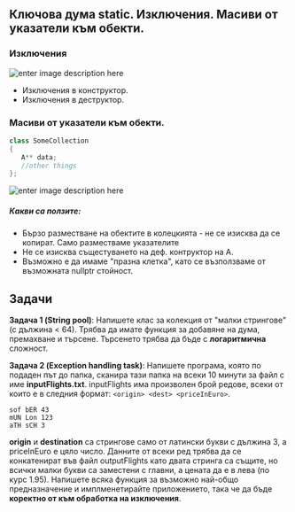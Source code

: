 

##  Ключова дума static. Изключения. Масиви от указатели към обекти.

###  Изключения
![enter image description here](https://i.ibb.co/hDMRzMB/df-drawio-1.png)

 - Изключения в конструктор. 
 - Изключения в деструктор. 

### Масиви от указатели към обекти.

 ```c++
class SomeCollection
{
	A** data;
	//other things
};
 ```
![enter image description here](https://i.ibb.co/YDCL2nr/pointer-Of-Pointers.png)
#####  Какви са ползите:

 - Бързо разместване на обектите в колецкията - не се изисква да се копират. Само разместваме указателите
 - Не се изисква същестуването на деф. контруктор на A.
 - Възможно е да имаме "празна клетка", като се възползваме от възможната nullptr стойност.
 
 ## Задачи
**Задача 1 (String pool)**: Напишете клас за колекция от "малки стрингове" (с дължина < 64). Трябва да имате функция за добавяне на дума, премахване и търсене.
Търсенето трябва да бъде с **логаритмична** сложност.

**Задача 2 (Exception handling task)**: Напишете програма, която по подаден път до папка, сканира тази папка на всеки 10 минути за файл с име **inputFlights.txt**.
inputFlights има произволен брой редове, всеки от които е в следния формат: ```<origin> <dest> <priceInEuro>```.
```
sof bER 43
mUN Lon 123
aTH sCH 3
```
**origin** и **destination** са стрингове само от латински букви с дължина 3, а priceInEuro е цяло число. Данните от всеки ред трябва да се конкатенират във файл outputFlights като двата стринга са същите, но всички малки букви са заместени с главни, а цената да е в лева (по курс 1.95). 
Напишете всяка функция за възможно най-общо предназначение и имплменетирайте приложението, така че да бъде **коректно от към обработка на изключения**.
 
